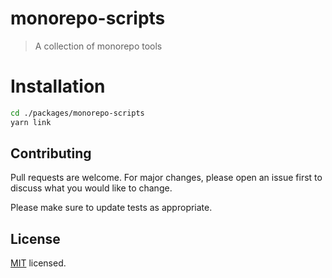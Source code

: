 # monorepo-scripts

> A collection of monorepo tools

# Installation

```bash
cd ./packages/monorepo-scripts
yarn link
```

## Contributing

Pull requests are welcome. For major changes, please open an issue first to discuss what you would like to change.

Please make sure to update tests as appropriate.

## License

[MIT](./LICENSE) licensed.
